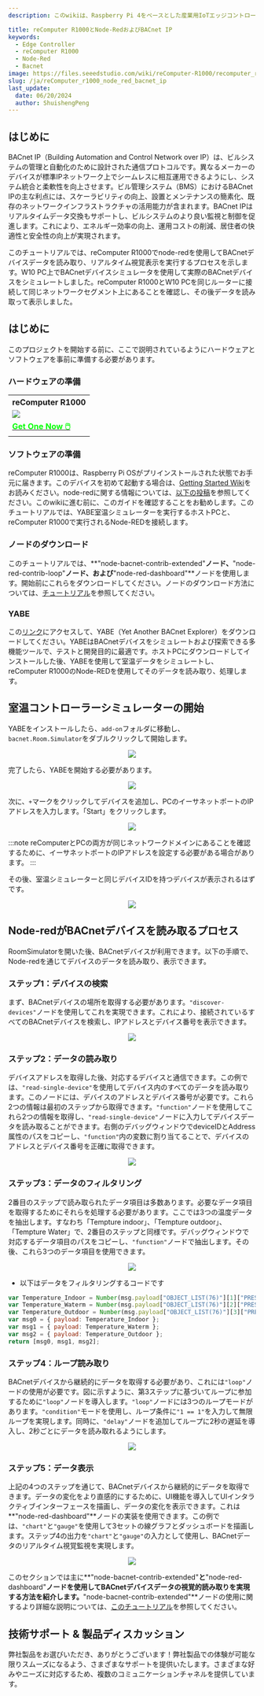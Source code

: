 ```yaml
---
description: このwikiは、Raspberry Pi 4をベースとした産業用IoTエッジコントローラーであるreComputer R1000の操作に関する包括的なガイドを提供します。Node-REDのセットアップ、YABEを使用した室温シミュレーション、効率的なビル管理システム（BMS）統合のためのBACnet IPデバイスパラメータの発見と読み取りの手順が含まれています。

title: reComputer R1000とNode-RedおよびBACnet IP
keywords:
  - Edge Controller
  - reComputer R1000
  - Node-Red
  - Bacnet
image: https://files.seeedstudio.com/wiki/reComputer-R1000/recomputer_r_images/01.png
slug: /ja/reComputer_r1000_node_red_bacnet_ip
last_update:
  date: 06/20/2024
  author: ShuishengPeng
---
```


## はじめに
BACnet IP（Building Automation and Control Network over IP）は、ビルシステムの管理と自動化のために設計された通信プロトコルです。異なるメーカーのデバイスが標準IPネットワーク上でシームレスに相互運用できるようにし、システム統合と柔軟性を向上させます。ビル管理システム（BMS）におけるBACnet IPの主な利点には、スケーラビリティの向上、設置とメンテナンスの簡素化、既存のネットワークインフラストラクチャの活用能力が含まれます。BACnet IPはリアルタイムデータ交換もサポートし、ビルシステムのより良い監視と制御を促進します。これにより、エネルギー効率の向上、運用コストの削減、居住者の快適性と安全性の向上が実現されます。

このチュートリアルでは、reComputer R1000でnode-redを使用してBACnetデバイスデータを読み取り、リアルタイム視覚表示を実行するプロセスを示します。W10 PC上でBACnetデバイスシミュレータを使用して実際のBACnetデバイスをシミュレートしました。reComputer R1000とW10 PCを同じルーターに接続して同じネットワークセグメント上にあることを確認し、その後データを読み取って表示しました。

## はじめに

このプロジェクトを開始する前に、ここで説明されているようにハードウェアとソフトウェアを事前に準備する必要があります。

### ハードウェアの準備

<div class="table-center">
	<table class="table-nobg">
    <tr class="table-trnobg">
      <th class="table-trnobg">reComputer R1000</th>
		</tr>
    <tr class="table-trnobg"></tr>
		<tr class="table-trnobg">
			<td class="table-trnobg"><div style={{textAlign:'center'}}><img src="https://files.seeedstudio.com/wiki/reComputer-R1000/recomputer_r_images/01.png" style={{width:300, height:'auto'}}/></div></td>
		</tr>
    <tr class="table-trnobg"></tr>
		<tr class="table-trnobg">
			<td class="table-trnobg"><div class="get_one_now_container" style={{textAlign: 'center'}}><a class="get_one_now_item" href="https://www.seeedstudio.com/reComputer-R1025-10-p-5895.html" target="_blank">
              <strong><span><font color={'FFFFFF'} size={"4"}> Get One Now 🖱️</font></span></strong>
          </a></div></td>
        </tr>
    </table>

</div>

### ソフトウェアの準備

reComputer R1000は、Raspberry Pi OSがプリインストールされた状態でお手元に届きます。このデバイスを初めて起動する場合は、[Getting Started Wiki](https://wiki.seeedstudio.com/reComputer_r/)をお読みください。node-redに関する情報については、[以下の投稿](https://wiki.seeedstudio.com/Edge-Box-Getting-Started-with-Node-Red/)を参照してください。このwikiに進む前に、このガイドを確認することをお勧めします。このチュートリアルでは、YABE室温シミュレーターを実行するホストPCと、reComputer R1000で実行されるNode-REDを接続します。

### ノードのダウンロード
このチュートリアルでは、**"node-bacnet-contrib-extended"**ノード、**"node-red-contrib-loop"**ノード、および**"node-red-dashboard"**ノードを使用します。開始前にこれらをダウンロードしてください。ノードのダウンロード方法については、[チュートリアル](https://wiki.seeedstudio.com/Edge-Box-Getting-Started-with-Node-Red/)を参照してください。
### YABE

この[リンク](https://sourceforge.net/projects/yetanotherbacnetexplorer/)にアクセスして、YABE（Yet Another BACnet Explorer）をダウンロードしてください。YABEはBACnetデバイスをシミュレートおよび探索できる多機能ツールで、テストと開発目的に最適です。ホストPCにダウンロードしてインストールした後、YABEを使用して室温データをシミュレートし、reComputer R1000のNode-REDを使用してそのデータを読み取り、処理します。


## 室温コントローラーシミュレーターの開始

YABEをインストールしたら、`add-on`フォルダに移動し、`bacnet.Room.Simulator`をダブルクリックして開始します。

<center><img width={600} src="https://files.seeedstudio.com/wiki/Edge_Box/nodered/room-simulator.PNG" /></center>

完了したら、YABEを開始する必要があります。

<center><img width={600} src="https://files.seeedstudio.com/wiki/Edge_Box/nodered/Yabe-app.png" /></center>

次に、`+`マークをクリックしてデバイスを追加し、PCのイーサネットポートのIPアドレスを入力します。「Start」をクリックします。

<center><img width={600} src="https://files.seeedstudio.com/wiki/Edge_Box/nodered/YABE-config.PNG" /></center>

:::note
reComputerとPCの両方が同じネットワークドメインにあることを確認するために、イーサネットポートのIPアドレスを設定する必要がある場合があります。
:::


その後、室温シミュレーターと同じデバイスIDを持つデバイスが表示されるはずです。

<center><img width={600} src="https://files.seeedstudio.com/wiki/Edge_Box/nodered/simulator&YABE.PNG" /></center>

## Node-redがBACnetデバイスを読み取るプロセス
RoomSimulatorを開いた後、BACnetデバイスが利用できます。以下の手順で、Node-redを通じてデバイスのデータを読み取り、表示できます。
### ステップ1：デバイスの検索
まず、BACnetデバイスの場所を取得する必要があります。`"discover-devices"`ノードを使用してこれを実現できます。これにより、接続されているすべてのBACnetデバイスを検索し、IPアドレスとデバイス番号を表示できます。

<center><img width={800} src="https://files.seeedstudio.com/wiki/reComputer-R1000/Node_red_pic/1Search_device.gif" /></center>

### ステップ2：データの読み取り
デバイスアドレスを取得した後、対応するデバイスと通信できます。この例では、`"read-single-device"`を使用してデバイス内のすべてのデータを読み取ります。このノードには、デバイスのアドレスとデバイス番号が必要です。これら2つの情報は最初のステップから取得できます。`"function"`ノードを使用してこれら2つの情報を取得し、`"read-single-device"`ノードに入力してデバイスデータを読み取ることができます。右側のデバッグウィンドウでdeviceIDとAddress属性のパスをコピーし、`"function"`内の変数に割り当てることで、デバイスのアドレスとデバイス番号を正確に取得できます。

<center><img width={800} src="https://files.seeedstudio.com/wiki/reComputer-R1000/Node_red_pic/2ReadSingleDevice.gif" /></center>

### ステップ3：データのフィルタリング
2番目のステップで読み取られたデータ項目は多数あります。必要なデータ項目を取得するためにそれらを処理する必要があります。ここでは3つの温度データを抽出します。すなわち「Tempture indoor」、「Tempture outdoor」、「Tempture Water」で、2番目のステップと同様です。デバッグウィンドウで対応するデータ項目のパスをコピーし、`"function"`ノードで抽出します。その後、これら3つのデータ項目を使用できます。

<center><img width={800} src="https://files.seeedstudio.com/wiki/reComputer-R1000/Node_red_pic/3Filter_data.gif" /></center>

- 以下はデータをフィルタリングするコードです
```javascript
var Temperature_Indoor = Number(msg.payload["OBJECT_LIST(76)"][1]["PRESENT_VALUE(85)"]); 
var Temperature_Waterm = Number(msg.payload["OBJECT_LIST(76)"][2]["PRESENT_VALUE(85)"]); 
var Temperature_Outdoor = Number(msg.payload["OBJECT_LIST(76)"][3]["PRESENT_VALUE(85)"]); 
var msg0 = { payload: Temperature_Indoor };
var msg1 = { payload: Temperature_Waterm };
var msg2 = { payload: Temperature_Outdoor };
return [msg0, msg1, msg2];
```

### ステップ4：ループ読み取り
BACnetデバイスから継続的にデータを取得する必要があり、これには`"loop"`ノードの使用が必要です。図に示すように、第3ステップに基づいてループに参加するために`"loop"`ノードを導入します。`"loop"`ノードには3つのループモードがあります。`"condition"`モードを使用し、ループ条件に`"1 == 1"`を入力して無限ループを実現します。同時に、`"delay"`ノードを追加してループに2秒の遅延を導入し、2秒ごとにデータを読み取れるようにします。

<center><img width={800} src="https://files.seeedstudio.com/wiki/reComputer-R1000/Node_red_pic/4Loop_reading.gif" /></center>

### ステップ5：データ表示
上記の4つのステップを通じて、BACnetデバイスから継続的にデータを取得できます。データの変化をより直感的にするために、UI機能を導入してUIインタラクティブインターフェースを描画し、データの変化を表示できます。これは**"node-red-dashboard"**ノードの実装を使用できます。この例では、`"chart"`と`"gauge"`を使用して3セットの線グラフとダッシュボードを描画します。ステップ4の出力を`"chart"`と`"gauge"`の入力として使用し、BACnetデータのリアルタイム視覚監視を実現します。
<center><img width={800} src="https://files.seeedstudio.com/wiki/reComputer-R1000/Node_red_pic/5show.gif" /></center>

このセクションでは主に**"node-bacnet-contrib-extended"**と**"node-red-dashboard"**ノードを使用してBACnetデバイスデータの視覚的読み取りを実現する方法を紹介します。**"node-bacnet-contrib-extended"**ノードの使用に関するより詳細な説明については、[このチュートリアル](https://wiki.seeedstudio.com/edge_box_rpi_200_node_red_bacnet_tcp/)を参照してください。

## 技術サポート & 製品ディスカッション

弊社製品をお選びいただき、ありがとうございます！弊社製品での体験が可能な限りスムーズになるよう、さまざまなサポートを提供いたします。さまざまな好みやニーズに対応するため、複数のコミュニケーションチャネルを提供しています。

<div class="button_tech_support_container">
<a href="https://forum.seeedstudio.com/" class="button_forum"></a> 
<a href="https://www.seeedstudio.com/contacts" class="button_email"></a>
</div>

<div class="button_tech_support_container">
<a href="https://discord.gg/eWkprNDMU7" class="button_discord"></a> 
<a href="https://github.com/Seeed-Studio/wiki-documents/discussions/69" class="button_discussion"></a>
</div>
